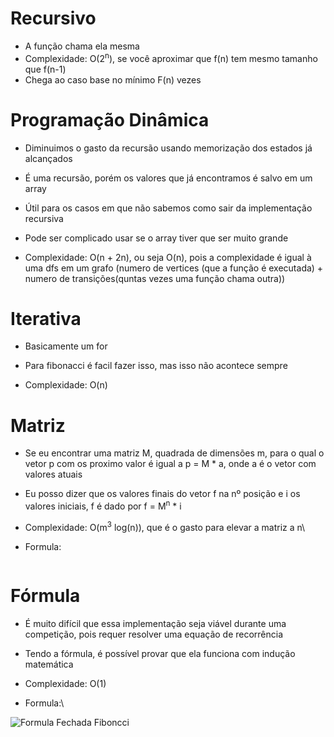 # Recursivo
- A função chama ela mesma
- Complexidade: O(2<sup>n</sup>), se você aproximar que f(n) tem mesmo tamanho que f(n-1)
- Chega ao caso base no mínimo F(n) vezes

# Programação Dinâmica
- Diminuimos o gasto da recursão usando memorização dos estados já alcançados
- É uma recursão, porém os valores que já encontramos é salvo em um array
- Útil para os casos em que não sabemos como sair da implementação recursiva
- Pode ser complicado usar se o array tiver que ser muito grande

- Complexidade: O(n + 2n), ou seja O(n), pois a complexidade é igual à uma dfs em um grafo (numero de vertices (que a função é executada) + numero de transições(quntas vezes uma função chama outra))

# Iterativa
- Basicamente um for
- Para fibonacci é facil fazer isso, mas isso não acontece sempre

- Complexidade: O(n)

# Matriz
- Se eu encontrar uma matriz M, quadrada de dimensões m, para o qual o vetor p com os proximo valor é igual a p = M * a, onde a é o vetor com valores atuais
- Eu posso dizer que os valores finais do vetor f na nº posição e i os valores iniciais, f é dado por f = M<sup>n</sup> * i

- Complexidade: O(m<sup>3</sup> log(n)), que é o gasto para elevar a matriz a n\
- Formula:
<img alt="" src="http://latex.codecogs.com/svg.latex?\begin{bmatrix}F(n)\\F(n-1)\end{bmatrix}=\begin{bmatrix}1&1\\1&0\end{bmatrix}\begin{bmatrix}F(n-1)\\F(n-2)\end{bmatrix}=\begin{bmatrix}F(n-1)\cdot%20F(n-2)\\F(n-1)\end{bmatrix}\newline\newline\Rightarrow\begin{bmatrix}F(n)\\F(n-1)\end{bmatrix}=\begin{bmatrix}1&1\\1&0\end{bmatrix}^{n-2}\begin{bmatrix}1\\1\end{bmatrix}=\begin{bmatrix}a&b\\c&d\end{bmatrix}\begin{bmatrix}1\\1\end{bmatrix}\newline\newline\Rightarrow%20F(n)=a+b" border="0">

<!--
|F(n)  | = |1  1| |F(n-1)| = |F(n-1) + F(n-2)|
|F(n-1)|   |1  0| |F(n-2)|   |F(n-1)         |

|F(n)  | = |1  1|^n |1| = |a  b| |1|
|F(n-1)|   |1  0|   |1|   |c  d| |1|

F(n) = a + b
-->
<!--
\begin{bmatrix}
F(n) \\
F(n-1) \end{bmatrix}
=
\begin{bmatrix}
1 & 1\\ 
1 & 0
\end{bmatrix}
\begin{bmatrix}
F(n-1) \\
F(n - 2)
\end{bmatrix}
=
\begin{bmatrix}
F(n-1)\cdot F(n-2) \\
F(n-1)
\end{bmatrix}

\newline \newline \Rightarrow 
\begin{bmatrix}
F(n) \\
F(n-1)
\end{bmatrix}
=
\begin{bmatrix}
1 & 1 \\ 
1 & 0
\end{bmatrix}^{n-2}
\begin{bmatrix}
1 \\
1
\end{bmatrix}
=
\begin{bmatrix}
a & b \\ 
c & d
\end{bmatrix}
\begin{bmatrix}
1 \\
1
\end{bmatrix}

\newline \newline \Rightarrow 
F(n) = a + b
-->

# Fórmula
- É muito difícil que essa implementação seja viável durante uma competição, pois requer resolver uma equação de recorrência
- Tendo a fórmula, é possível provar que ela funciona com indução matemática

- Complexidade: O(1)
- Formula:\
<img alt="Formula Fechada Fiboncci" src="http://latex.codecogs.com/svg.latex?f(n)=\frac{1}{\sqrt5}\left[\left(\frac{1+\sqrt5}{2}\right)^n-%20\left(\frac{1-\sqrt%205}{2}%20\right)^n\right]" border="0">
<!-- f(n) = (1 / sqrt(5)){[(1 + sqrt(5))/2]^n - [(1 - sqrt(5))/2]^n} -->
<!--
f(n) = \frac{1}{\sqrt 5} \left[ \left( \frac{1 + \sqrt 5}{2} \right)^n - \left( \frac{1 - \sqrt 5}{2} \right)^n \right]
-->
